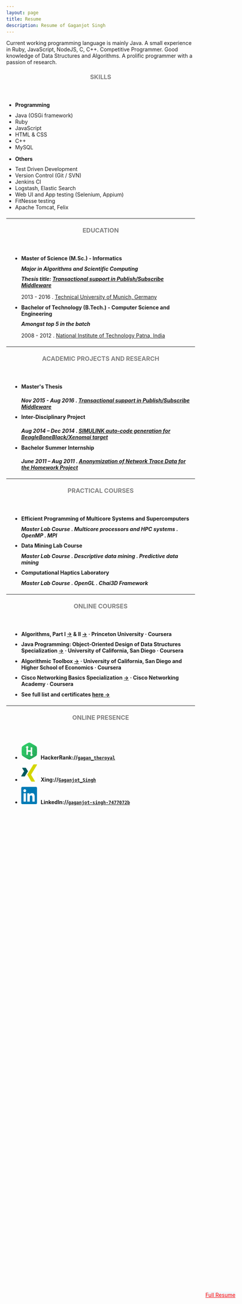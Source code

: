 ```yaml
---
layout: page
title: Resume
description: Resume of Gaganjot Singh
---
```


Current working programming language is mainly Java.
A small experience in Ruby, JavaScript, NodeJS, C, C++.
Competitive Programmer.
Good knowledge of Data Structures and Algorithms.
A prolific programmer with a passion of research.

<!-- Skills -->
<section class="row">
	<header class="col-md-3">
		<h3 style="text-transform:uppercase;color:gray; margin-top:21px; margin-bottom:10.5px">Skills</h3>
	</header>
	<div class="col-md-9">
		<div class="row">
			<div class="col-md-6">
				<ul class="list-group">
					<li class="list-group-item active"><h4 style="margin-top:10.5px; margin-bottom:10.5px"><strong>Programming</strong></h4></li>
					<li class="list-group-item">Java (OSGi framework)</li>
					<li class="list-group-item">Ruby</li>
					<li class="list-group-item">JavaScript</li>
					<li class="list-group-item">HTML & CSS</li>
					<li class="list-group-item">C++</li>
					<li class="list-group-item">MySQL</li>
				</ul>
			</div>
			<div class="col-md-6">
				<ul class="list-group">
					<li class="list-group-item active"><h4 style="margin-top:10.5px; margin-bottom:10.5px"><strong>Others</strong></h4></li>
					<li class="list-group-item">Test Driven Development</li>
					<li class="list-group-item">Version Control (Git / SVN)</li>
					<li class="list-group-item">Jenkins CI</li>
					<li class="list-group-item">Logstash, Elastic Search</li>
					<li class="list-group-item">Web UI and App testing (Selenium, Appium)</li>
					<li class="list-group-item">FitNesse testing</li>
					<li class="list-group-item">Apache Tomcat, Felix</li>
				</ul>
			</div>
		</div>
	</div>
</section>
<hr style="margin-top:21px; margin-bottom:21px" />
<!-- Education -->
<section class="row">
	<header class="col-md-3">
		<h3 style="text-transform:uppercase;color:gray; margin-top:21px; margin-bottom:10.5px">Education</h3>
	</header>
	<div class="col-md-9">
		<ul style="padding-left: 40px; margin-bottom: 10.5px">
			<li>
				<h4 style="margin-top:10.5px; margin-bottom:10.5px">Master of Science (M.Sc.) - Informatics <a href="{{ site.url_courses_masters }}" title="Relevant courses undertaken during Masters"><span class="glyphicon glyphicon-book"></span></a></h4>
				<h5 style="margin-top:10.5px; margin-bottom:10.5px">Major in Algorithms and Scientific Computing</h5>
				<h5 style="margin-top:10.5px; margin-bottom:10.5px">Thesis title: <a href="{{ site.url_master_thesis }}">Transactional support in Publish/Subscribe Middleware</a></h5>
				<p style="margin-bottom:10.5px">2013 - 2016 . <a href="https://www.tum.de/" target="_blank">Technical University of Munich, Germany</a></p>
			</li>
			<li>
				<h4 style="margin-top:10.5px; margin-bottom:10.5px">Bachelor of Technology (B.Tech.) - Computer Science and Engineering <a href="{{ site.url_courses_bachelors }}" title="Relevant courses undertaken during Bachelors"><span class="glyphicon glyphicon-book"></span></a></h4>
				<h5 style="margin-top:10.5px; margin-bottom:10.5px">Amongst top 5 in the batch</h5>
				<p style="margin-bottom:10.5px">2008 - 2012 . <a href="http://www.nitp.ac.in/" target="_blank">National Institute of Technology Patna, India</a></p>
			</li>
		</ul>
	</div>
</section>
<hr style="margin-top:21px; margin-bottom:21px" />
<!-- Academic Projects and Research -->
<section class="row">
	<header class="col-md-3">
		<h3 style="text-transform:uppercase;color:gray; margin-top:21px; margin-bottom:10.5px">Academic Projects and Research</h3>
	</header>
	<div class="col-md-9">
		<ul style="padding-left: 40px; margin-bottom: 10.5px">
			<li>
				<h4 class="click_apar" style="margin-top:10.5px; margin-bottom:10.5px" title="Click to expand descriptions">Master's Thesis <span class="glyphicon glyphicon-triangle-top apar_up"></span></h4>
				<h5 style="margin-bottom:10.5px; margin-bottom:10.5px">Nov 2015 - Aug 2016 . <a href="{{ site.url_master_thesis }}">Transactional support in Publish/Subscribe Middleware</a></h5>
				<h5 id="desc_master_thesis" style="margin-top:10.5px; display: none">Formalized, designed and implemented (in Java) distributed transaction service in <a href="http://www.msrg.utoronto.ca/projects/padres/" target="_blank">PADRES</a>, a distributed content-based publish/subscribe middleware. Publish/subscribe transactions featured two-phase commit, rollback capability and concurrency.</h5>
			</li>
			<li>
				<h4 class="click_apar" style="margin-top:10.5px; margin-bottom:10.5px" title="Click to expand descriptions">Inter-Disciplinary Project <span class="glyphicon glyphicon-triangle-top apar_up"></span></h4>
				<h5 style="margin-bottom:10.5px; margin-bottom:10.5px">Aug 2014 – Dec 2014 . <a href="{{ site.url_idp }}">SIMULINK auto-code generation for BeagleBoneBlack/Xenomai target</a></h5>
				<h5 id="desc_idp" style="margin-top:10.5px; display: none">Development of a tool chain similar to <a href="https://www.rtai.org/?About\_RTAI-Lab" target="_blank">RTAI-Lab</a>, but targeting <a href="https://xenomai.org/" target="_blank">Xenomai</a> real-time development framework.</h5>
			</li>
			<li>
				<h4 class="click_apar" style="margin-top:10.5px; margin-bottom:10.5px" title="Click to expand descriptions">Bachelor Summer Internship <span class="glyphicon glyphicon-triangle-top apar_up"></span></h4>
				<h5 style="margin-bottom:10.5px; margin-bottom:10.5px">June 2011 – Aug 2011 . <a href="{{ site.url_si2011 }}">Anonymization of Network Trace Data for the Homework Project</a></h5>
				<h5 id="desc_si2011" style="margin-top:10.5px; display: none">Implemented (in C) anonymization algorithms for the network trace data collected in the <a href="http://homenetworks.ac.uk/" target="_blank">Homework</a> project. Protecting data's sensitive information from the potential attackers while maintaining critical correlations present in the data and thus preserving the associated research value.</h5>
			</li>
		</ul>
	</div>
</section>
<hr style="margin-top:21px; margin-bottom:21px" />
<!-- Practical Courses during Masters study -->
<section class="row">
	<header class="col-md-3">
		<h3 style="text-transform:uppercase;color:gray; margin-top:21px; margin-bottom:10.5px">Practical Courses</h3>
	</header>
	<div class="col-md-9">
		<ul style="padding-left: 40px; margin-bottom: 10.5px">
			<li>
				<h4 style="margin-top:10.5px; margin-bottom:10.5px">Efficient Programming of Multicore Systems and Supercomputers</h4>
				<h5 style="margin-top:10.5px; margin-bottom:10.5px">Master Lab Course . Multicore processors and HPC systems . OpenMP . MPI</h5>
			</li>
			<li>
				<h4 style="margin-top:10.5px; margin-bottom:10.5px">Data Mining Lab Course</h4>
				<h5 style="margin-top:10.5px; margin-bottom:10.5px">Master Lab Course . Descriptive data mining . Predictive data mining</h5>
			</li>
			<li>
				<h4 style="margin-top:10.5px; margin-bottom:10.5px">Computational Haptics Laboratory</h4>
				<h5 style="margin-top:10.5px; margin-bottom:10.5px">Master Lab Course . OpenGL . Chai3D Framework</h5>
			</li>
		</ul>
	</div>
</section>
<hr style="margin-top:21px; margin-bottom:21px" />
<!-- Online Courses -->
<section class="row">
	<header class="col-md-3">
		<h3 style="text-transform:uppercase;color:gray; margin-top:21px; margin-bottom:10.5px">Online Courses</h3>
	</header>
	<div class="col-md-9">
		<ul style="padding-left: 40px; margin-bottom: 10.5px">
			<li>
				<h4 style="margin-top:10.5px; margin-bottom:10.5px">Algorithms, Part I <a href="https://www.coursera.org/course/algs4partI" target="_blank">&rarr;</a> & II <a href="https://www.coursera.org/course/algs4partII" target="_blank">&rarr;</a> &middot; Princeton University &middot; Coursera</h4>
			</li>
			<li>
				<h4 style="margin-top:10.5px; margin-bottom:10.5px">Java Programming: Object-Oriented Design of Data Structures Specialization <a href="https://www.coursera.org/specializations/java-object-oriented" target="_blank">&rarr;</a> &middot; University of California, San Diego &middot; Coursera</h4>
			</li>
			<li>
				<h4 style="margin-top:10.5px; margin-bottom:10.5px">Algorithmic Toolbox <a href="https://www.coursera.org/learn/algorithmic-toolbox" target="_blank">&rarr;</a> &middot; University of California, San Diego and Higher School of Economics &middot; Coursera</h4>
			</li>
			<li>
				<h4 style="margin-top:10.5px; margin-bottom:10.5px">Cisco Networking Basics Specialization <a href="https://www.coursera.org/specializations/networking-basics" target="_blank">&rarr;</a> &middot; Cisco Networking Academy &middot; Coursera</h4>
			</li>
			<li>
				<h4 style="margin-top:10.5px; margin-bottom:10.5px">See full list and certificates <a href="{{ site.url_courses_online }}">here &rarr;</a></h4>
			</li>
		</ul>
	</div>
</section>
<hr style="margin-top:21px; margin-bottom:21px" />
<!-- Online Presence -->
<section class="row">
	<header class="col-md-3">
		<h3 style="text-transform:uppercase;color:gray; margin-top:21px; margin-bottom:10.5px">Online Presence</h3>
	</header>
	<div class="col-md-9">
		<ul style="padding-left: 40px; margin-bottom: 10.5px">
			<li>
				<h4 style="margin-top:10.5px; margin-bottom:10.5px"><img src="/res/images/hackerrank_icon.png" style="margin: 0px 10px 0px 0px;" />HackerRank://<a href="https://www.hackerrank.com/gagan_theroyal" target="_blank" title="Visit my profile at HackerRank."><code>gagan_theroyal</code></a></h4>
			</li>
			<li>
				<h4 style="margin-top:10.5px; margin-bottom:10.5px"><img src="/res/images/xing_icon.png" style="margin: 0px 10px 0px 0px; width: 42px; height: 46px;" />Xing://<a href="https://www.xing.com/profile/Gaganjot_Singh" target="_blank" title="Visit my profile at Xing."><code>Gaganjot_Singh</code></a></h4>
			</li>
			<li>
				<h4 style="margin-top:10.5px; margin-bottom:10.5px"><img src="/res/images/linkedin_icon.png" style="margin: 0px 10px 0px 0px; width: 42px; height: 46px;" />LinkedIn://<a href="https://www.linkedin.com/in/gaganjot-singh-7477072b/" target="_blank" title="Visit my profile at LinkedIn."><code>gaganjot-singh-7477072b</code></a></h4>
			</li>
		</ul>
	</div>
</section>
<!-- Work -->
<!-- section class="row">
	<header class="col-md-3">
		<h3 style="text-transform:uppercase;color:gray; margin-top:21px; margin-bottom:10.5px">Work Experience</h3>
	</header>
	<div class="col-md-9">
		<ul style="padding-left: 40px; margin-bottom: 10.5px">
			<li>
				<h4 style="margin-top:10.5px; margin-bottom:10.5px">ABC company</h4>
				<h5 style="margin-top:10.5px; margin-bottom:10.5px">May 1000 - March 1000</h5>
				<p style="margin-bottom:10.5px">Worked as Web Developer with ABC team</p>
			</li>
		</ul>
	</div>
</section -->

<!-- Contact for full resume -->
<a id="full_resume" href="mailto:{{ site.email }}?subject=Resume Request" class="btn btn-info btn-lg" title="Work experience details, Projects, GPAs, etc.: Contact via email for detailed resume." style="position: fixed; top: 90%; left: 100%; margin-top: -100px; margin-left: -200px; color: red; background-color: aliceblue;">
  <span id="resume_envelope" class="glyphicon glyphicon-envelope"></span> Full Resume
</a>

<script>
$(document).ready(function(){
	$("#full_resume").mouseover(function(){
		$("#resume_envelope").addClass("glyphicon-send").removeClass("glyphicon-envelope");
	});
	$("#full_resume").mouseout(function(){
		$("#resume_envelope").addClass("glyphicon-envelope").removeClass("glyphicon-send");
	});
});

$(document).ready(function() {
	$('.click_apar').click(function() {
		$('#desc_master_thesis').slideToggle("fast");
		$('#desc_idp').slideToggle("fast");
		$('#desc_si2011').slideToggle("fast");
	});
	$('.click_apar').mouseover(function() {
		$('.apar_up').addClass("glyphicon-triangle-bottom").removeClass("glyphicon-triangle-top");
	});
	$('.click_apar').mouseout(function() {
		$('.apar_up').addClass("glyphicon-triangle-top").removeClass("glyphicon-triangle-bottom");
	});
});
</script>
